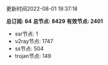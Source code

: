 更新时间2022-08-01 19:37:18

**总订阅: 64**
**总节点: 8429**
**有效节点: 2401**
- ssr节点: 1
- v2ray节点: 1747
- ss节点: 504
- trojan节点: 149
